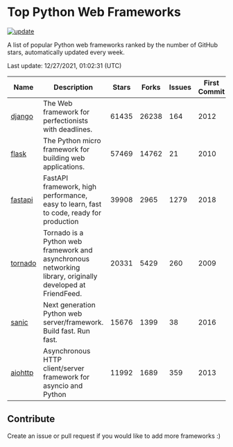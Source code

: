 # Top Python Web Frameworks

[![update](https://github.com/sunnysid3up/python-web-frameworks/actions/workflows/update.yml/badge.svg)](https://github.com/sunnysid3up/python-web-frameworks/actions/workflows/update.yml)

A list of popular Python web frameworks ranked by the number of GitHub stars, automatically updated every week.

Last update: 12/27/2021, 01:02:31 (UTC)

| Name          | Description          | Stars                     | Forks          | Issues               | First Commit        | Last Commit         |
|---------------|----------------------|---------------------------|----------------|----------------------|---------------------|---------------------|
| [django](https://github.com/django/django) | The Web framework for perfectionists with deadlines. | 61435 | 26238 | 164 | 2012 | 2021-12-26 |
| [flask](https://github.com/pallets/flask) | The Python micro framework for building web applications. | 57469 | 14762 | 21 | 2010 | 2021-12-26 |
| [fastapi](https://github.com/tiangolo/fastapi) | FastAPI framework, high performance, easy to learn, fast to code, ready for production | 39908 | 2965 | 1279 | 2018 | 2021-12-27 |
| [tornado](https://github.com/tornadoweb/tornado) | Tornado is a Python web framework and asynchronous networking library, originally developed at FriendFeed. | 20331 | 5429 | 260 | 2009 | 2021-12-26 |
| [sanic](https://github.com/sanic-org/sanic) | Next generation Python web server/framework. Build fast. Run fast. | 15676 | 1399 | 38 | 2016 | 2021-12-26 |
| [aiohttp](https://github.com/aio-libs/aiohttp) | Asynchronous HTTP client/server framework for asyncio and Python | 11992 | 1689 | 359 | 2013 | 2021-12-27 |

## Contribute 

Create an issue or pull request if you would like to add more frameworks :)
